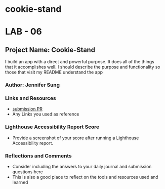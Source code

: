 # cookie-stand


# LAB - 06

## Project Name: Cookie-Stand

I build an app with a direct and powerful purpose. It does all of the things that it accomplishes well. I should describe the purpose and functionality so those that visit my README understand the app

### Author: Jennifer Sung

### Links and Resources

* [submission PR](http://xyz.com)
* Any Links you used as reference

### Lighthouse Accessibility Report Score

* Provide a screenshot of your score after running a Lighthouse Accessibility report.

### Reflections and Comments

* Consider including the answers to your daily journal and submission questions here
* This is also a good place to reflect on the tools and resources used and learned